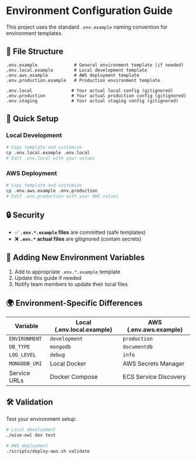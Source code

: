# Environment Configuration Guide

This project uses the standard `.env.example` naming convention for environment templates.

## 📁 File Structure

```
.env.example              # General environment template (if needed)
.env.local.example        # Local development template
.env.aws.example          # AWS deployment template  
.env.production.example   # Production environment template

.env.local               # Your actual local config (gitignored)
.env.production          # Your actual production config (gitignored)
.env.staging             # Your actual staging config (gitignored)
```

## 🚀 Quick Setup

### Local Development
```bash
# Copy template and customize
cp .env.local.example .env.local
# Edit .env.local with your values
```

### AWS Deployment
```bash
# Copy template and customize
cp .env.aws.example .env.production
# Edit .env.production with your AWS values
```

## 🔒 Security

- ✅ **`.env.*.example` files** are committed (safe templates)
- ❌ **`.env.*` actual files** are gitignored (contain secrets)

## 📝 Adding New Environment Variables

1. Add to appropriate `.env.*.example` template
2. Update this guide if needed
3. Notify team members to update their local files

## 🌍 Environment-Specific Differences

| Variable | Local (.env.local.example) | AWS (.env.aws.example) |
|----------|---------------------------|------------------------|
| `ENVIRONMENT` | `development` | `production` |
| `DB_TYPE` | `mongodb` | `documentdb` |
| `LOG_LEVEL` | `debug` | `info` |
| `MONGODB_URI` | Local Docker | AWS Secrets Manager |
| Service URLs | Docker Compose | ECS Service Discovery |

## 🛠️ Validation

Test your environment setup:
```bash
# Local development
./wise-owl dev test

# AWS deployment
./scripts/deploy-aws.sh validate
```
